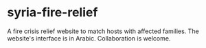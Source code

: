 # syria-fire-relief
A fire crisis relief website to match hosts with affected families.
The website's interface is in Arabic. Collaboration is welcome.
